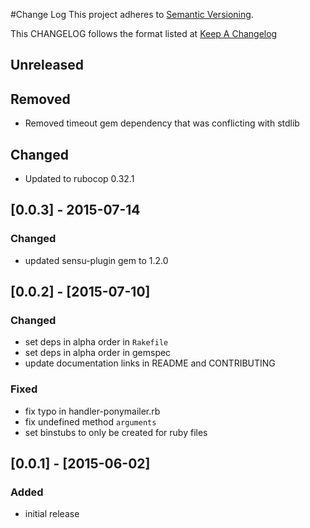 #Change Log
This project adheres to [Semantic Versioning](http://semver.org/).

This CHANGELOG follows the format listed at [Keep A Changelog](http://keepachangelog.com/)

## Unreleased
## Removed
- Removed timeout gem dependency that was conflicting with stdlib

## Changed
- Updated to rubocop 0.32.1

## [0.0.3] - 2015-07-14
### Changed
- updated sensu-plugin gem to 1.2.0

## [0.0.2] - [2015-07-10]

### Changed
- set deps in alpha order in `Rakefile`
- set deps in alpha order in gemspec
- update documentation links in README and CONTRIBUTING

### Fixed
- fix typo in handler-ponymailer.rb
- fix undefined method `arguments`
- set binstubs to only be created for ruby files

## [0.0.1] - [2015-06-02]
### Added
- initial release

